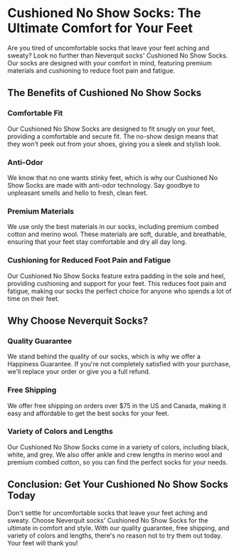 # Cushioned No Show Socks: The Ultimate Comfort for Your Feet

Are you tired of uncomfortable socks that leave your feet aching and sweaty? Look no further than Neverquit socks' Cushioned No Show Socks. Our socks are designed with your comfort in mind, featuring premium materials and cushioning to reduce foot pain and fatigue.

## The Benefits of Cushioned No Show Socks

### Comfortable Fit

Our Cushioned No Show Socks are designed to fit snugly on your feet, providing a comfortable and secure fit. The no-show design means that they won't peek out from your shoes, giving you a sleek and stylish look.

### Anti-Odor

We know that no one wants stinky feet, which is why our Cushioned No Show Socks are made with anti-odor technology. Say goodbye to unpleasant smells and hello to fresh, clean feet.

### Premium Materials

We use only the best materials in our socks, including premium combed cotton and merino wool. These materials are soft, durable, and breathable, ensuring that your feet stay comfortable and dry all day long.

### Cushioning for Reduced Foot Pain and Fatigue

Our Cushioned No Show Socks feature extra padding in the sole and heel, providing cushioning and support for your feet. This reduces foot pain and fatigue, making our socks the perfect choice for anyone who spends a lot of time on their feet.

## Why Choose Neverquit Socks?

### Quality Guarantee

We stand behind the quality of our socks, which is why we offer a Happiness Guarantee. If you're not completely satisfied with your purchase, we'll replace your order or give you a full refund.

### Free Shipping

We offer free shipping on orders over $75 in the US and Canada, making it easy and affordable to get the best socks for your feet.

### Variety of Colors and Lengths

Our Cushioned No Show Socks come in a variety of colors, including black, white, and grey. We also offer ankle and crew lengths in merino wool and premium combed cotton, so you can find the perfect socks for your needs.

## Conclusion: Get Your Cushioned No Show Socks Today

Don't settle for uncomfortable socks that leave your feet aching and sweaty. Choose Neverquit socks' Cushioned No Show Socks for the ultimate in comfort and style. With our quality guarantee, free shipping, and variety of colors and lengths, there's no reason not to try them out today. Your feet will thank you!